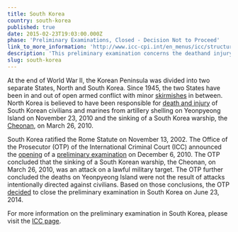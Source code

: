 ```yaml
---
title: South Korea
country: south-korea
published: true
date: 2015-02-23T19:03:00.000Z
phase: 'Preliminary Examinations, Closed - Decision Not to Proceed'
link_to_more_information: 'http://www.icc-cpi.int/en_menus/icc/structure%20of%20the%20court/office%20of%20the%20prosecutor/comm%20and%20ref/pe-cdnp/korea/Pages/korea.aspx'
description: 'This preliminary examination concerns the deathand injury of South Korean civilians and marines on Yeonpyeong Island. On June 23, 2014, the Office of the Prosecutor closed the preliminary examination, concluding there was insufficient evidence to proceed.'
slug: south-korea
---
```



At the end of World War II, the Korean Peninsula was divided into two separate States, North and South Korea. Since 1945, the two States have been in and out of open armed conflict with minor [skirmishes](http://www.bloomberg.com/news/articles/2015-08-24/north-korea-s-10-deadliest-provocations-since-korean-war-ended) in between. North Korea is believed to have been responsible for [death and injury](http://www.bbc.com/news/world-asia-pacific-11827080) of South Korean civilians and marines from artillery shelling on Yeonpyeong Island on November 23, 2010 and the sinking of a South Korea warship, the [Cheonan](http://www.nytimes.com/2010/05/20/world/asia/20korea.html?_r=0), on March 26, 2010.

South Korea ratified the Rome Statute on November 13, 2002. The Office of the Prosecutor (OTP) of the International Criminal Court (ICC) announced the [opening](https://www.legal-tools.org/uploads/tx_ltpdb/KoreaEng1_03.pdf) of a [preliminary examination](https://www.icc-cpi.int/Pages/item.aspx?name=pr1019&amp;ln=en) on December 6, 2010. The OTP concluded that the sinking of a South Korean warship, the Cheonan, on March 26, 2010, was an attack on a lawful military target. The OTP further concluded the deaths on Yeonpyeong Island were not the result of attacks intentionally directed against civilians. Based on those conclusions, the OTP [decided](http://www.icc-cpi.int/iccdocs/otp/SAS-KOR-Article-5-Public-Report-ENG-05Jun2014.pdf) to close the preliminary examination in South Korea on June 23, 2014.

For more information on the preliminary examination in South Korea, please visit the [ICC page](http://www.icc-cpi.int/en_menus/icc/structure%20of%20the%20court/office%20of%20the%20prosecutor/comm%20and%20ref/pe-cdnp/korea/Pages/korea.aspx).